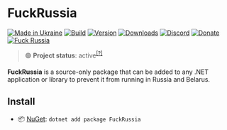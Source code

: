# FuckRussia

[![Made in Ukraine](https://img.shields.io/badge/made_in-ukraine-ffd700.svg?labelColor=0057b7)](https://tyrrrz.me/ukraine)
[![Build](https://img.shields.io/github/actions/workflow/status/Tyrrrz/FuckRussia/main.yml?branch=master)](https://github.com/Tyrrrz/FuckRussia/actions)
[![Version](https://img.shields.io/nuget/v/FuckRussia.svg)](https://nuget.org/packages/FuckRussia)
[![Downloads](https://img.shields.io/nuget/dt/FuckRussia.svg)](https://nuget.org/packages/FuckRussia)
[![Discord](https://img.shields.io/discord/869237470565392384?label=discord)](https://discord.gg/2SUWKFnHSm)
[![Donate](https://img.shields.io/badge/donate-$$$-8a2be2.svg)](https://tyrrrz.me/donate)
[![Fuck Russia](https://img.shields.io/badge/fuck-russia-e4181c.svg?labelColor=000000)](https://twitter.com/tyrrrz/status/1495972128977571848)

> 🟢 **Project status**: active<sup>[[?]](https://github.com/Tyrrrz/.github/blob/master/docs/project-status.md)</sup>

**FuckRussia** is a source-only package that can be added to any .NET application or library to prevent it from running in Russia and Belarus.

## Install

- 📦 [NuGet](https://nuget.org/packages/FuckRussia): `dotnet add package FuckRussia`